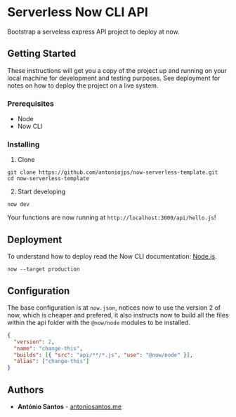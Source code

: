 # Serverless Now CLI API

Bootstrap a serveless express API project to deploy at now.

## Getting Started

These instructions will get you a copy of the project up and running on your local machine for development and testing purposes. See deployment for notes on how to deploy the project on a live system.

### Prerequisites

- Node
- Now CLI

### Installing

1. Clone

```
git clone https://github.com/antoniojps/now-serverless-template.git
cd now-serverless-template
```

2. Start developing

```
now dev
```

Your functions are now running at `http://localhost:3000/api/hello.js`!

## Deployment

To understand how to deploy read the Now CLI documentation: [Node.js](https://zeit.co/docs/v2/deployments/basics/).

```
now --target production
```

## Configuration

The base configuration is at `now.json`, notices now to use the version 2 of now, which is cheaper and prefered, it also instructs now to build all the files within the api folder with the `@now/node` modules to be installed.

```json
{
  "version": 2,
  "name": "change-this",
  "builds": [{ "src": "api/**/*.js", "use": "@now/node" }],
  "alias": ["change-this"]
}
```

## Authors

- **António Santos** - [antoniosantos.me](https://antoniosantos.me)
